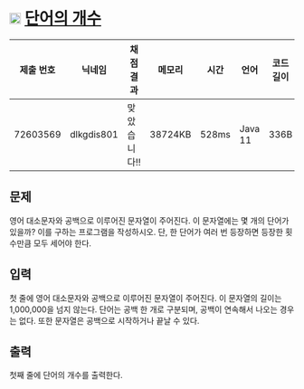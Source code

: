 # <img width="20px"  src="https://d2gd6pc034wcta.cloudfront.net/tier/4.svg" class="solvedac-tier"> [단어의 개수](https://www.acmicpc.net/problem/1152) 

| 제출 번호 | 닉네임 | 채점 결과 | 메모리 | 시간 | 언어 | 코드 길이 |
|---|---|---|---|---|---|---|
|72603569|dlkgdis801|맞았습니다!! |38724KB|528ms|Java 11|336B|

## 문제
<p>영어 대소문자와 공백으로 이루어진 문자열이 주어진다. 이 문자열에는 몇 개의 단어가 있을까? 이를 구하는 프로그램을 작성하시오. 단, 한 단어가 여러 번 등장하면 등장한 횟수만큼 모두 세어야 한다.</p>

## 입력
<p>첫 줄에 영어 대소문자와 공백으로 이루어진 문자열이 주어진다. 이 문자열의 길이는 1,000,000을 넘지 않는다. 단어는 공백 한 개로 구분되며, 공백이 연속해서 나오는 경우는 없다. 또한 문자열은 공백으로 시작하거나 끝날 수 있다.</p>

## 출력
<p>첫째 줄에 단어의 개수를 출력한다.</p>

